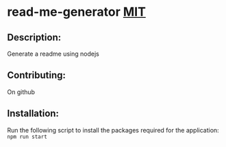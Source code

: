 
# read-me-generator [MIT](https://img.shields.io/static/v1?label=&message=License&color=green)
## Description:
 Generate a readme using nodejs
## Contributing:
 On github


## Installation:
 Run the following script to install the packages required for the application:
 ``` npm run start``` 
 